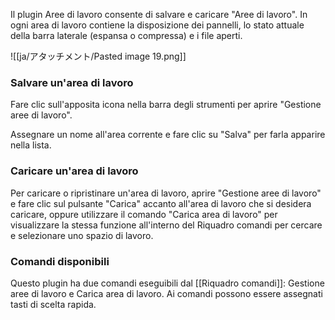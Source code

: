 Il plugin Aree di lavoro consente di salvare e caricare "Aree di lavoro". In ogni area di lavoro contiene la disposizione dei pannelli, lo stato attuale della barra laterale (espansa o compressa) e i file aperti.

![[ja/アタッチメント/Pasted image 19.png]]

### Salvare un'area di lavoro

Fare clic sull'apposita icona nella barra degli strumenti per aprire "Gestione aree di lavoro".

Assegnare un nome all'area corrente e fare clic su "Salva" per farla apparire nella lista.

### Caricare un'area di lavoro

Per caricare o ripristinare un'area di lavoro, aprire "Gestione aree di lavoro" e fare clic sul pulsante "Carica" accanto all'area di lavoro che si desidera caricare, oppure utilizzare il comando "Carica area di lavoro" per visualizzare la stessa funzione all'interno del Riquadro comandi per cercare e selezionare uno spazio di lavoro.

### Comandi disponibili

Questo plugin ha due comandi eseguibili dal [[Riquadro comandi]]: Gestione aree di lavoro e Carica area di lavoro. Ai comandi possono essere assegnati tasti di scelta rapida.